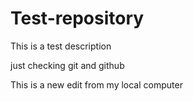 # Test-repository
This is a test description

just checking git and github

This is a new edit from my local computer    
